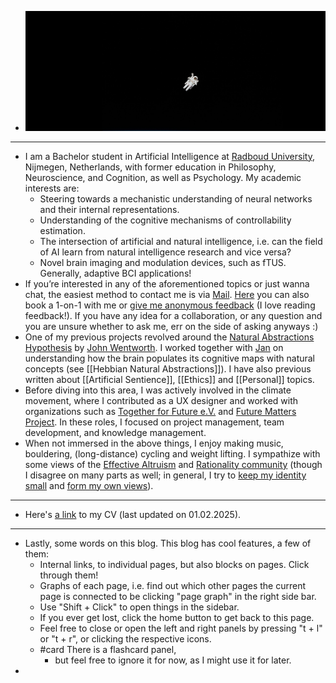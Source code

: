 - ![Untitled design.png](../assets/Untitled_design_1738442268466_0.png)
- ---
- I am a Bachelor student in Artificial Intelligence at [Radboud University](https://www.ru.nl/en/education/bachelors/artificial-intelligence), Nijmegen, Netherlands, with former education in Philosophy, Neuroscience, and Cognition, as well as Psychology. My academic interests are:
	- Steering towards a mechanistic understanding of neural networks and their internal representations.
	- Understanding of the cognitive mechanisms of controllability estimation.
	- The intersection of artificial and natural intelligence, i.e. can the field of AI learn from natural intelligence research and vice versa?
	- Novel brain imaging and modulation devices, such as fTUS. Generally, adaptive BCI applications!
- If you’re interested in any of the aforementioned topics or just wanna chat, the easiest method to contact me is via [Mail](mailto:samuelgerrit.nellessen.gmail.com). [Here](https://fffutu.re/ZrHI9O) you can also book a 1-on-1 with me or [give me anonymous feedback](https://fffutu.re/samfeedback) (I love reading feedback!). If you have any idea for a collaboration, or any question and you are unsure whether to ask me, err on the side of asking anyways :)
- One of my previous projects revolved around the [Natural Abstractions Hypothesis](https://www.alignmentforum.org/tag/natural-abstraction#:~:text=The%20Natural%20Abstraction%20hypothesis%20says,dimensional%20than%20the%20system%20itself.) by [John Wentworth](https://www.linkedin.com/in/wentworthjohn/). I worked together with [Jan](https://universalprior.substack.com/) on understanding how the brain populates its cognitive maps with natural concepts (see [[Hebbian Natural Abstractions]]). I have also previous written about [[Artificial Sentience]], [[Ethics]] and [[Personal]] topics.
- Before diving into this area, I was actively involved in the climate movement, where I contributed as a UX designer and worked with organizations such as [Together for Future e.V.](https://togetherforfuture.org/) and [Future Matters Project](https://en.futuremattersproject.org/). In these roles, I focused on project management, team development, and knowledge management.
- When not immersed in the above things, I enjoy making music, bouldering, (long-distance) cycling and weight lifting. I sympathize with some views of the [Effective Altruism](https://www.effectivealtruism.org/) and [Rationality community](https://lesswrong.com/) (though I disagree on many parts as well; in general, I try to [keep my identity small](http://www.paulgraham.com/identity.html) and [form my own views](https://forum.effectivealtruism.org/posts/8RcFQPiza2rvicNqw/minimal-trust-investigations)).
- ---
- Here's [a link](https://drive.google.com/file/d/1rUV8LZY4cE7_q95OJDmqLQFlVQ-3URMO/view?usp=sharing) to my CV (last updated on 01.02.2025).
- ---
- Lastly, some words on this blog. This blog has cool features, a few of them:
	- Internal links, to individual pages, but also blocks on pages. Click through them!
	- Graphs of each page, i.e. find out which other pages the current page is connected to be clicking "page graph" in the right side bar.
	- Use "Shift + Click" to open things in the sidebar.
	- If you ever get lost, click the home button to get back to this page.
	- Feel free to close or open the left and right panels by pressing "t + l" or "t + r", or clicking the respective icons.
	- #card There is a flashcard panel,
		- but feel free to ignore it for now, as I might use it for later.
-